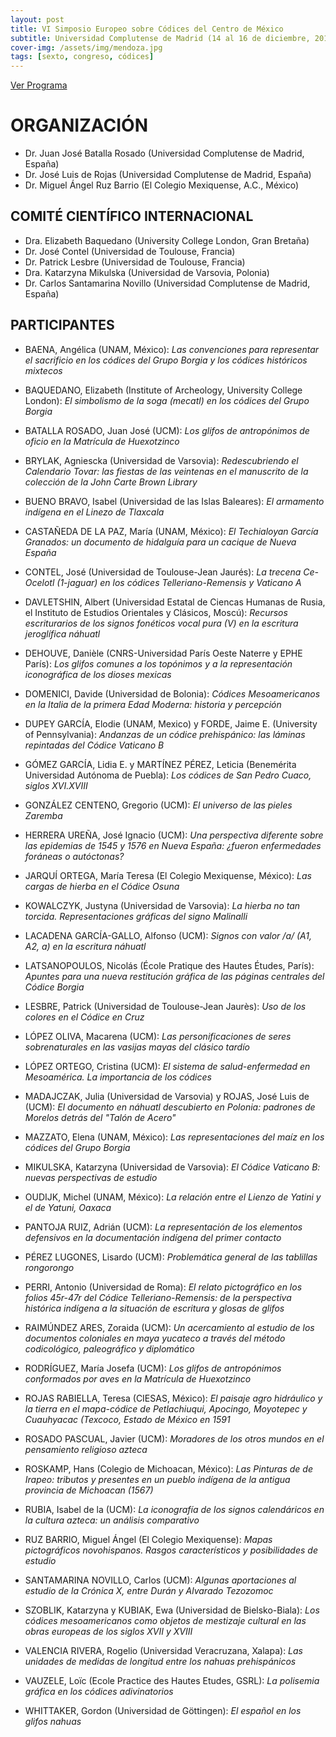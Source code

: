 ```yaml
---
layout: post
title: VI Simposio Europeo sobre Códices del Centro de México
subtitle: Universidad Complutense de Madrid (14 al 16 de diciembre, 2016)
cover-img: /assets/img/mendoza.jpg
tags: [sexto, congreso, códices]
---
```

>
[Ver Programa](/congresos/codices/vi/docs/VI-Simposio-2016.pdf)
>
>
# ORGANIZACIÓN
>
 - Dr. Juan José Batalla Rosado (Universidad Complutense de Madrid, España)
 - Dr. José Luis de Rojas (Universidad Complutense de Madrid, España)
 - Dr. Miguel Ángel Ruz Barrio (El Colegio Mexiquense, A.C., México)
>
>
## COMITÉ CIENTÍFICO INTERNACIONAL
>
- Dra. Elizabeth Baquedano (University College London, Gran Bretaña)
- Dr. José Contel (Universidad de Toulouse, Francia)
- Dr. Patrick Lesbre (Universidad de Toulouse, Francia)
- Dra. Katarzyna Mikulska (Universidad de Varsovia, Polonia)
- Dr. Carlos Santamarina Novillo (Universidad Complutense de Madrid, España)
>
>
## PARTICIPANTES
>
- BAENA, Angélica (UNAM, México): *Las convenciones para representar el sacrificio en los códices del Grupo Borgia y los códices históricos mixtecos*
>
- BAQUEDANO, Elizabeth (Institute of Archeology, University College London): *El simbolismo de la soga (mecatl) en los códices del Grupo Borgia*
>
- BATALLA ROSADO, Juan José (UCM): *Los glifos de antropónimos de oficio en la Matrícula de Huexotzinco*
>
- BRYLAK, Agniescka (Universidad de Varsovia): *Redescubriendo el Calendario Tovar: las fiestas de las veintenas en el manuscrito de la colección de la John Carte Brown Library*
>
- BUENO BRAVO, Isabel (Universidad de las Islas Baleares): *El armamento indígena en el Linezo de Tlaxcala*
>
- CASTAÑEDA DE LA PAZ, María (UNAM, México): *El Techialoyan García Granados: un documento de hidalguía para un cacique de Nueva España*
>
- CONTEL, José (Universidad de Toulouse-Jean Jaurés): *La trecena Ce-Ocelotl (1-jaguar) en los códices Telleriano-Remensis y Vaticano A*
>
- DAVLETSHIN, Albert (Universidad Estatal de Ciencas Humanas de Rusia, el Instituto de Estudios Orientales y Clásicos, Moscú): *Recursos escriturarios de los signos fonéticos vocal pura (V) en la escritura jeroglífica náhuatl*
>
- DEHOUVE, Danièle (CNRS-Universidad París Oeste Naterre y EPHE París): *Los glifos comunes a los topónimos y a la representación iconográfica de los dioses mexicas*
>
- DOMENICI, Davide (Universidad de Bolonia): *Códices Mesoamericanos en la Italia de la primera Edad Moderna: historia y percepción*
>
- DUPEY GARCÍA, Elodie (UNAM, Mexico) y FORDE, Jaime E. (University of Pennsylvania): *Andanzas de un códice prehispánico: las láminas repintadas del Códice Vaticano B*
>
- GÓMEZ GARCÍA, Lidia E. y MARTÍNEZ PÉREZ, Leticia (Benemérita Universidad Autónoma de Puebla): *Los códices de San Pedro Cuaco, siglos XVI.XVIII*
>
- GONZÁLEZ CENTENO, Gregorio (UCM): *El universo de las pieles Zaremba*
>
- HERRERA UREÑA, José Ignacio (UCM): *Una perspectiva diferente sobre las epidemias de 1545 y 1576 en Nueva España: ¿fueron enfermedades foráneas o autóctonas?*
>
- JARQUÍ ORTEGA, María Teresa (El Colegio Mexiquense, México): *Las cargas de hierba en el Códice Osuna*
>
- KOWALCZYK, Justyna (Universidad de Varsovia): *La hierba no tan torcida. Representaciones gráficas del signo Malinalli*
>
- LACADENA GARCÍA-GALLO, Alfonso (UCM): *Signos con valor /a/ (A1, A2, a) en la escritura náhuatl*
>
- LATSANOPOULOS, Nicolás (École Pratique des Hautes Études, París): *Apuntes para una nueva restitución gráfica de las páginas centrales del Códice Borgia*
>
- LESBRE, Patrick (Universidad de Toulouse-Jean Jaurès): *Uso de los colores en el Códice en Cruz*
>
- LÓPEZ OLIVA, Macarena (UCM): *Las personificaciones de seres sobrenaturales en las vasijas mayas del clásico tardío*
>
- LÓPEZ ORTEGO, Cristina (UCM): *El sistema de salud-enfermedad en Mesoamérica. La importancia de los códices*
>
- MADAJCZAK, Julia (Universidad de Varsovia) y ROJAS, José Luis de (UCM): *El documento en náhuatl descubierto en Polonia: padrones de Morelos detrás del "Talón de Acero"*
>
- MAZZATO, Elena (UNAM, México): *Las representaciones del maíz en los códices del Grupo Borgia*
>
- MIKULSKA, Katarzyna (Universidad de Varsovia): *El Códice Vaticano B: nuevas perspectivas de estudio*
>
- OUDIJK, Michel (UNAM, México): *La relación entre el Lienzo de Yatini y el de Yatuni, Oaxaca*
>
- PANTOJA RUIZ, Adrián (UCM): *La representación de los elementos defensivos en la documentación indígena del primer contacto*
>
- PÉREZ LUGONES, Lisardo (UCM): *Problemática general de las tablillas rongorongo*
>
- PERRI, Antonio (Universidad de Roma): *El relato pictográfico en los folios 45r-47r del Códice Telleriano-Remensis: de la perspectiva histórica indígena a la situación de escritura y glosas de glifos*
>
- RAIMÚNDEZ ARES, Zoraida (UCM): *Un acercamiento al estudio de los documentos coloniales en maya yucateco a través del método codicológico, paleográfico y diplomático*
>
- RODRÍGUEZ, María Josefa (UCM): *Los glifos de antropónimos conformados por aves en la Matrícula de Huexotzinco*
>
- ROJAS RABIELLA, Teresa (CIESAS, México): *El paisaje agro hidráulico y la tierra en el mapa-códice de Petlachiuqui, Apocingo, Moyotepec y Cuauhyacac (Texcoco, Estado de México en 1591*
>
- ROSADO PASCUAL, Javier (UCM): *Moradores de los otros mundos en el pensamiento religioso azteca*
>
- ROSKAMP, Hans (Colegio de Michoacan, México): *Las Pinturas de de Irapeo: tributos y presentes en un pueblo indígena de la antigua provincia de Michoacan (1567)*
>
- RUBIA, Isabel de la (UCM): *La iconografía de los signos calendáricos en la cultura azteca: un análisis comparativo*
>
- RUZ BARRIO, Miguel Ángel (El Colegio Mexiquense): *Mapas pictográficos novohispanos. Rasgos característicos y posibilidades de estudio*
>
- SANTAMARINA NOVILLO, Carlos (UCM): *Algunas aportaciones al estudio de la Crónica X, entre Durán y Alvarado Tezozomoc*
>
- SZOBLIK, Katarzyna y KUBIAK, Ewa (Universidad de Bielsko-Biala): *Los códices mesoamericanos como objetos de mestizaje cultural en las obras europeas de los siglos XVII y XVIII*
>
- VALENCIA RIVERA, Rogelio (Universidad Veracruzana, Xalapa): *Las unidades de medidas de longitud entre los nahuas prehispánicos*
>
- VAUZELE, Loïc (Ecole Practice des Hautes Etudes, GSRL): *La polisemia gráfica en los códices adivinatorios*
>
- WHITTAKER, Gordon (Universidad de Göttingen): *El español en los glifos nahuas*
>
